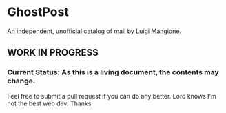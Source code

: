 # GhostPost
An independent, unofficial catalog of mail by Luigi Mangione.


## WORK IN PROGRESS

### Current Status: As this is a living document, the contents may change.

Feel free to submit a pull request if you can do any better. Lord knows I'm not the best web dev. Thanks!
